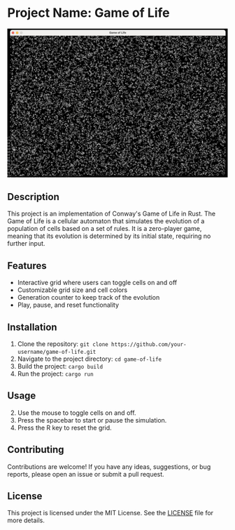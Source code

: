 # Project Name: Game of Life

![Game of Life Screenshot](./src/assets/image.png)

## Description
This project is an implementation of Conway's Game of Life in Rust. The Game of Life is a cellular automaton that simulates the evolution of a population of cells based on a set of rules. It is a zero-player game, meaning that its evolution is determined by its initial state, requiring no further input.

## Features
- Interactive grid where users can toggle cells on and off
- Customizable grid size and cell colors
- Generation counter to keep track of the evolution
- Play, pause, and reset functionality

## Installation
1. Clone the repository: `git clone https://github.com/your-username/game-of-life.git`
2. Navigate to the project directory: `cd game-of-life`
3. Build the project: `cargo build`
4. Run the project: `cargo run`

## Usage
2. Use the mouse to toggle cells on and off.
3. Press the spacebar to start or pause the simulation.
4. Press the R key to reset the grid.

## Contributing
Contributions are welcome! If you have any ideas, suggestions, or bug reports, please open an issue or submit a pull request.

## License
This project is licensed under the MIT License. See the [LICENSE](LICENSE) file for more details.
